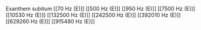 Exanthem subitum
[[70 Hz (E)]]
[[500 Hz (E)]]
[[950 Hz (E)]]
[[7500 Hz (E)]]
[[10530 Hz (E)]]
[[132500 Hz (E)]]
[[242500 Hz (E)]]
[[392010 Hz (E)]]
[[629260 Hz (E)]]
[[915480 Hz (E)]]